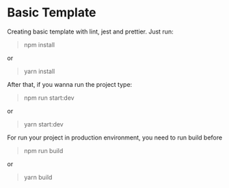 # Basic Template
Creating basic template with lint, jest and prettier. Just run:
> npm install

or
> yarn install

After that, if you wanna run the project type:
> npm run start:dev

or
> yarn start:dev

For run your project in production environment, you need to run build before
> npm run build

or
> yarn build
